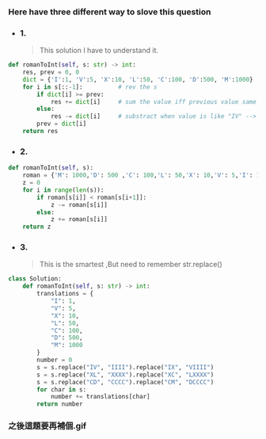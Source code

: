 ### Here have three different way to slove this question

* ### 1.  
    > This solution I have to understand it.
```python
def romanToInt(self, s: str) -> int:
	res, prev = 0, 0  
	dict = {'I':1, 'V':5, 'X':10, 'L':50, 'C':100, 'D':500, 'M':1000}  
	for i in s[::-1]:          # rev the s  
		if dict[i] >= prev:  
			res += dict[i]     # sum the value iff previous value same or more  
		else:  
			res -= dict[i]     # substract when value is like "IV" --> 5-1, "IX" --> 10 -1 etc 
		prev = dict[i]  
	return res  
```  
* ### 2.  
```python  
def romanToInt(self, s):  
    roman = {'M': 1000,'D': 500 ,'C': 100,'L': 50,'X': 10,'V': 5,'I': 1}  
    z = 0  
    for i in range(len(s)):  
        if roman[s[i]] < roman[s[i+1]]:  
            z -= roman[s[i]]  
        else:  
            z += roman[s[i]]  
    return z 
```  
* ### 3.  
    > This is the smartest ,But need to remember str.replace() 
```python  
class Solution:  
    def romanToInt(self, s: str) -> int:  
        translations = {
            "I": 1,
            "V": 5,
            "X": 10,
            "L": 50,
            "C": 100,
            "D": 500,
            "M": 1000
        }
        number = 0  
        s = s.replace("IV", "IIII").replace("IX", "VIIII")  
        s = s.replace("XL", "XXXX").replace("XC", "LXXXX")  
        s = s.replace("CD", "CCCC").replace("CM", "DCCCC")  
        for char in s:  
            number += translations[char]  
        return number  
```  

### 之後這題要再補個.gif